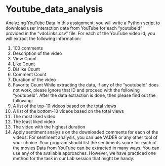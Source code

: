 # Youtube_data_analysis
Analyzing YouTube Data
In this assignment, you will write a Python script to download user interaction data from YouTube for each
“youtubeId” provided in the “vdoLinks.csv” file. For each of the YouTube video id, you will extract the
following information:
1. 100 comments
2. Description of the video
3. View Count
4. Like Count
5. Dislike Count
6. Comment Count
7. Duration of the video
8. Favorite Count
While extracting the data, if any of the “youtubeId” does not work, please ignore that ID and proceed with
the following “youtubeId”.
After the data extraction is done, then please find out the following:
1. A list of the top-10 videos based on the total views
2. A list of the bottom-10 videos based on the total views
3. The most liked video
4. The least liked video
5. The video with the highest duration
6. Apply sentiment analysis on the downloaded comments for each of the videos. For sentiment
analysis, you can use VADER or any other tool of your choice. Your program should list the
sentiments score for each of the movies
Data from YouTube can be extracted in many ways. You can use any of the available approaches. However,
we have practiced one method for the task in our Lab session that might be handy.
